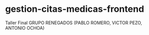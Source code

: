 # gestion-citas-medicas-frontend
 Taller Final GRUPO RENEGADOS (PABLO ROMERO, VICTOR PEZO, ANTONIO OCHOA)
